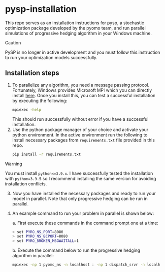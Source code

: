 # pysp-installation
This repo serves as an installation instructions for pysp, a stochastic optimization package developed by the pyomo team, and run parallel simulations of progressive hedging algorithm in your Windows machine. 

>[!Caution]
> PySP is no longer in active development and you must follow this instruction to run your optimization models successfully.

## Installation steps
1. To parallelize any algorithm, you need a message passing protocol. Fortunately, Windows provides Microsoft MPI which you can directly install [here](https://www.microsoft.com/en-us/download/details.aspx?id=105289). Once you install this, you can test a successful installation by executing the following:
    ```bash
    mpiexec -help
    ```
    This should run successfully without error if you have a successful installation.
2. Use the python package manager of your choice and activate your python environment. In the active environment run the following to install necessary packages from `requirements.txt` file provided in this repo.
    ```bash
    pip install -r requirements.txt
    ```   
>[!Warning]
> You must install `python<=3.9.x`. I have successfully tested the installation with `python=3.9.5` so I recommend installing the same version for avoiding installation conflicts.
3. Now you have installed the necessary packages and ready to run your model in parallel. Note that only progressive hedging can be run in parallel. 
4. An example command to run your problem in parallel is shown below:
   
   a. First execute these commands in the command prompt one at a time:

   ```bash
   > set PYRO_NS_PORT=8080
   > set PYRO_NS_BCPORT=8080
   > set PYRO_BROKEN_MSGWAITALL=1
   ```

   b. Execute the command below to run the progressive hedging algorithm in parallel:
    ```bash
    mpiexec -np 1 pyomo_ns -n localhost : -np 1 dispatch_srvr -n localhost : -np 2 phsolverserver --pyro-host=localhost --pyro-port=8081 : -np 1 runph -m ReferenceModel.py --output-solver-logs --solver=gurobi --solver-manager=phpyro --phpyro-required-workers=2 --pyro-host=localhost --pyro-port=8081 --shutdown-pyro --default-rho=1
   ```
